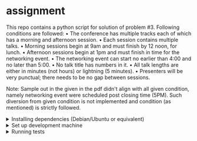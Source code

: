 # assignment

This repo contains a python script for solution of problem #3.
Following conditions are followed:
• The conference has multiple tracks each of which has a morning and afternoon
session.
• Each session contains multiple talks.
• Morning sessions begin at 9am and must finish by 12 noon, for lunch.
• Afternoon sessions begin at 1pm and must finish in time for the networking
event.
• The networking event can start no earlier than 4:00 and no later than 5:00.
• No talk title has numbers in it.
• All talk lengths are either in minutes (not hours) or lightning (5 minutes).
• Presenters will be very punctual; there needs to be no gap between sessions.

Note: Sample out in the given in the pdf didn't align with all given condition, namely
networking event were scheduled post closing time (5PM). Such diversion from given condition is not 
implemented and condition (as mentioned) is strictly followed.

<details><summary>Installing dependencies (Debian/Ubuntu or equivalent)</summary>
<p>

1. Download and install python3 from https://www.python.org/downloads/ .
2. Create a virtual environment.

```
python3 -m venv venv
```
Note: You may need to install `python3-venv` in some distros


3. Activate virtual environment.

```
source venv/bin/activate
````

4. Install Python dependencies.

```
pip install -r requirement.txt
```
</p>
</details>

<details><summary>Set up development machine</summary>
<p>
1. Install dependencies as given above.
2.
</p>
</details>


<details><summary>Running tests</summary>
<p>

1. Ensure that you are in virtual environment
2. Run all tests
```
pytest
```
3. Get coverage report
```
pytest --cov=conference-planner
```
</p>
</details>